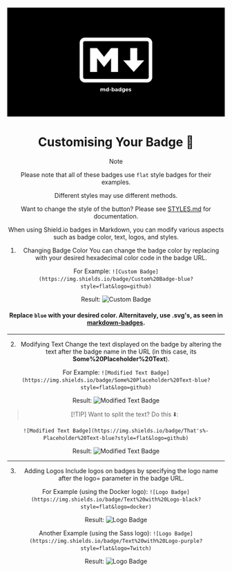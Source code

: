 <div align="center">

![logo](assets/md-badges.png)

# Customising Your Badge 🎨

> [!NOTE]
> Please note that all of these badges use `flat` style badges for their examples.
>
> Different styles may use different methods.
>
> Want to change the style of the button? Please see [STYLES.md](STYLES.md) for documentation.


When using Shield.io badges in Markdown, you can modify various aspects such as badge color, text, logos, and styles.

1. Changing Badge Color
You can change the badge color by replacing <color> with your desired hexadecimal color code in the badge URL.


For Example: `![Custom Badge](https://img.shields.io/badge/Custom%20Badge-blue?style=flat&logo=github)`

Result: ![Custom Badge](https://img.shields.io/badge/Custom%20Badge-blue?style=flat&logo=github)

#### Replace `blue` with your desired color. Alternitavely, use .svg's, as seen in [markdown-badges](https://github.com/Ileriayo/markdown-badges.).
---

2. Modifying Text
Change the text displayed on the badge by altering the text after the badge name in the URL (in this case, its **Some%20Placeholder%20Text**).

For Example: `![Modified Text Badge](https://img.shields.io/badge/Some%20Placeholder%20Text-blue?style=flat&logo=github)`

Result: ![Modified Text Badge](https://img.shields.io/badge/Some%20Placeholder%20Text-blue?style=flat&logo=github)

> [!TIP] Want to split the text? Do this ⬇️:

`![Modified Text Badge](https://img.shields.io/badge/That's%-Placeholder%20Text-blue?style=flat&logo=github)`

Result: ![Modified Text Badge](https://img.shields.io/badge/This%20Was%20Made%20In-Markdown-blue?style=flat&logo=github)

---
3. Adding Logos
Include logos on badges by specifying the logo name after the logo= parameter in the badge URL.

For Example (using the Docker logo): `![Logo Badge](https://img.shields.io/badge/Text%20with%20Logo-black?style=flat&logo=docker)`

Result: ![Logo Badge](https://img.shields.io/badge/Text%20with%20Logo-black?style=flat&logo=docker)

Another Example (using the Sass logo): `![Logo Badge](https://img.shields.io/badge/Text%20with%20Logo-purple?style=flat&logo=Twitch)`

Result: ![Logo Badge](https://img.shields.io/badge/Text%20with%20Logo-pink?style=flat&logo=Sass)